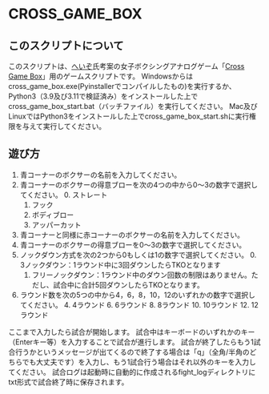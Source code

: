 # CROSS_GAME_BOX

## このスクリプトについて

このスクリプトは、[へいぞ](https://www.pixiv.net/users/75527577)氏考案の女子ボクシングアナログゲーム「[Cross Game Box](https://heizo2019.jimdofree.com/guest/crossgameboxrule/)」用のゲームスクリプトです。
Windowsからはcross_game_box.exe(Pyinstallerでコンパイルしたもの)を実行するか、Python3（3.9及び3.11で検証済み）をインストールした上でcross_game_box_start.bat（バッチファイル）を実行してください。
Mac及びLinuxではPython3をインストールした上でcross_game_box_start.shに実行権限を与えて実行してください。

## 遊び方

1. 青コーナーのボクサーの名前を入力してください。
2. 青コーナーのボクサーの得意ブローを次の4つの中から0～3の数字で選択してください。
    0. ストレート
    1. フック
    2. ボディブロー
    3. アッパーカット
3. 青コーナーと同様に赤コーナーのボクサーの名前を入力してください。
4. 青コーナーのボクサーの得意ブローを0～3の数字で選択してください。
5. ノックダウン方式を次の2つから0もしくは1の数字で選択してください。
    0. 3ノックダウン：1ラウンド中に3回ダウンしたらTKOとなります
    1. フリーノックダウン：1ラウンド中のダウン回数の制限はありません。ただし、試合中に合計5回ダウンしたらTKOとなります。
6. ラウンド数を次の5つの中から4，6，8，10，12のいずれかの数字で選択してください。
    4. 4ラウンド
    6. 6ラウンド
    8. 8ラウンド
    10. 10ラウンド
    12. 12ラウンド

ここまで入力したら試合が開始します。
試合中はキーボードのいずれかのキー（Enterキー等）を入力することで試合が進行します。
試合が終了したらもう1試合行うかというメッセージが出てくるので終了する場合は「q」（全角/半角のどちらでも大丈夫です）を入力し、もう1試合行う場合はそれ以外のキーを入力してください。
試合ログは起動時に自動的に作成されるfight_logディレクトリにtxt形式で試合終了時に保存されます。

